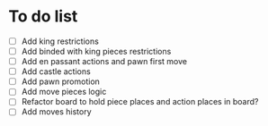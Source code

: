 # To do list

- [ ] Add king restrictions
- [ ] Add binded with king pieces restrictions
- [ ] Add en passant actions and pawn first move
- [ ] Add castle actions
- [ ] Add pawn promotion
- [ ] Add move pieces logic
- [ ] Refactor board to hold piece places and action places in board?
- [ ] Add moves history

